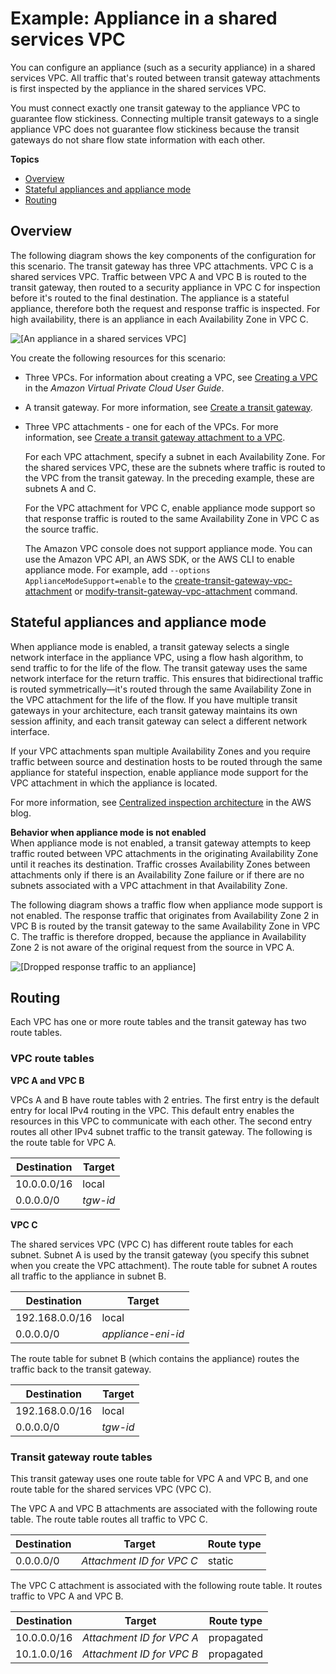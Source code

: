 # Example: Appliance in a shared services VPC<a name="transit-gateway-appliance-scenario"></a>

You can configure an appliance \(such as a security appliance\) in a shared services VPC\. All traffic that's routed between transit gateway attachments is first inspected by the appliance in the shared services VPC\.

You must connect exactly one transit gateway to the appliance VPC to guarantee flow stickiness\. Connecting multiple transit gateways to a single appliance VPC does not guarantee flow stickiness because the transit gateways do not share flow state information with each other\.

**Topics**
+ [Overview](#transit-gateway-appliance-overview)
+ [Stateful appliances and appliance mode](#transit-gateway-appliance-support)
+ [Routing](#transit-gateway-appliance-routing)

## Overview<a name="transit-gateway-appliance-overview"></a>

The following diagram shows the key components of the configuration for this scenario\. The transit gateway has three VPC attachments\. VPC C is a shared services VPC\. Traffic between VPC A and VPC B is routed to the transit gateway, then routed to a security appliance in VPC C for inspection before it's routed to the final destination\. The appliance is a stateful appliance, therefore both the request and response traffic is inspected\. For high availability, there is an appliance in each Availability Zone in VPC C\. 

![\[An appliance in a shared services VPC\]](http://docs.aws.amazon.com/vpc/latest/tgw/images/transit-gateway-appliance.png)

You create the following resources for this scenario:
+ Three VPCs\. For information about creating a VPC, see [Creating a VPC](https://docs.aws.amazon.com/vpc/latest/userguide/working-with-vpcs.html#Create-VPC) in the *Amazon Virtual Private Cloud User Guide*\.
+ A transit gateway\. For more information, see [Create a transit gateway](tgw-transit-gateways.md#create-tgw)\.
+ Three VPC attachments \- one for each of the VPCs\. For more information, see [Create a transit gateway attachment to a VPC](tgw-vpc-attachments.md#create-vpc-attachment)\.

  For each VPC attachment, specify a subnet in each Availability Zone\. For the shared services VPC, these are the subnets where traffic is routed to the VPC from the transit gateway\. In the preceding example, these are subnets A and C\.

  For the VPC attachment for VPC C, enable appliance mode support so that response traffic is routed to the same Availability Zone in VPC C as the source traffic\.

  The Amazon VPC console does not support appliance mode\. You can use the Amazon VPC API, an AWS SDK, or the AWS CLI to enable appliance mode\. For example, add `--options ApplianceModeSupport=enable` to the [create\-transit\-gateway\-vpc\-attachment](https://docs.aws.amazon.com/cli/latest/reference/ec2/create-transit-gateway-vpc-attachment.html) or [modify\-transit\-gateway\-vpc\-attachment](https://docs.aws.amazon.com/cli/latest/reference/ec2/modify-transit-gateway-vpc-attachment.html) command\.

## Stateful appliances and appliance mode<a name="transit-gateway-appliance-support"></a>

When appliance mode is enabled, a transit gateway selects a single network interface in the appliance VPC, using a flow hash algorithm, to send traffic to for the life of the flow\. The transit gateway uses the same network interface for the return traffic\. This ensures that bidirectional traffic is routed symmetrically—it's routed through the same Availability Zone in the VPC attachment for the life of the flow\. If you have multiple transit gateways in your architecture, each transit gateway maintains its own session affinity, and each transit gateway can select a different network interface\. 

If your VPC attachments span multiple Availability Zones and you require traffic between source and destination hosts to be routed through the same appliance for stateful inspection, enable appliance mode support for the VPC attachment in which the appliance is located\.

For more information, see [Centralized inspection architecture](http://aws.amazon.com/blogs/networking-and-content-delivery/centralized-inspection-architecture-with-aws-gateway-load-balancer-and-aws-transit-gateway/) in the AWS blog\.

**Behavior when appliance mode is not enabled**  
When appliance mode is not enabled, a transit gateway attempts to keep traffic routed between VPC attachments in the originating Availability Zone until it reaches its destination\. Traffic crosses Availability Zones between attachments only if there is an Availability Zone failure or if there are no subnets associated with a VPC attachment in that Availability Zone\.

The following diagram shows a traffic flow when appliance mode support is not enabled\. The response traffic that originates from Availability Zone 2 in VPC B is routed by the transit gateway to the same Availability Zone in VPC C\. The traffic is therefore dropped, because the appliance in Availability Zone 2 is not aware of the original request from the source in VPC A\.

![\[Dropped response traffic to an appliance\]](http://docs.aws.amazon.com/vpc/latest/tgw/images/transit-gateway-appliance-dropped-traffic.png)

## Routing<a name="transit-gateway-appliance-routing"></a>

Each VPC has one or more route tables and the transit gateway has two route tables\.

### VPC route tables<a name="transit-gateway-appliance-vpc-route-table"></a>

**VPC A and VPC B**

VPCs A and B have route tables with 2 entries\. The first entry is the default entry for local IPv4 routing in the VPC\. This default entry enables the resources in this VPC to communicate with each other\. The second entry routes all other IPv4 subnet traffic to the transit gateway\. The following is the route table for VPC A\.


| Destination | Target | 
| --- | --- | 
|  10\.0\.0\.0/16  |  local  | 
|  0\.0\.0\.0/0  |  *tgw\-id*  | 

**VPC C**

The shared services VPC \(VPC C\) has different route tables for each subnet\. Subnet A is used by the transit gateway \(you specify this subnet when you create the VPC attachment\)\. The route table for subnet A routes all traffic to the appliance in subnet B\.


| Destination | Target | 
| --- | --- | 
|  192\.168\.0\.0/16  |  local  | 
|  0\.0\.0\.0/0  |  *appliance\-eni\-id*  | 

The route table for subnet B \(which contains the appliance\) routes the traffic back to the transit gateway\.


| Destination | Target | 
| --- | --- | 
|  192\.168\.0\.0/16  |  local  | 
|  0\.0\.0\.0/0  |  *tgw\-id*  | 

### Transit gateway route tables<a name="transit-gateway-appliance-route-table"></a>

This transit gateway uses one route table for VPC A and VPC B, and one route table for the shared services VPC \(VPC C\)\. 

The VPC A and VPC B attachments are associated with the following route table\. The route table routes all traffic to VPC C\.


| Destination | Target | Route type | 
| --- | --- | --- | 
|  0\.0\.0\.0/0  | *Attachment ID for VPC C* |  static  | 

The VPC C attachment is associated with the following route table\. It routes traffic to VPC A and VPC B\.


| Destination | Target | Route type | 
| --- | --- | --- | 
|  10\.0\.0\.0/16  |  *Attachment ID for VPC A*  |  propagated  | 
|  10\.1\.0\.0/16  | *Attachment ID for VPC B* | propagated | 